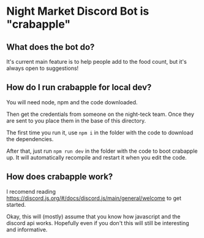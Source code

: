 # Night Market Discord Bot is "crabapple"

## What does the bot do?

It's current main feature is to help people add to the food count, but it's always open to suggestions!

## How do I run crabapple for local dev?

You will need node, npm and the code downloaded.

Then get the credentials from someone on the night-teck team. Once they are sent to you place them in the base of this directory.

The first time you run it, use `npm i` in the folder with the code to download the dependencies.

After that, just run `npm run dev` in the folder with the code to boot crabapple up. It will automatically recompile and restart it when you edit the code.

## How does crabapple work?

I recomend reading https://discord.js.org/#/docs/discord.js/main/general/welcome to get started.

Okay, this will (mostly) assume that you know how javascript and the discord api works.
Hopefully even if you don't this will still be interesting and informative.
